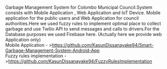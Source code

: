 Garbage Management System for Colombo Municipal Council.System consists with Mobile Application , Web Application and IoT Device.
Mobile application for the public users and Web Application for council authorities.Here we used fuzzy rules to implement optimal place to collect garbage and use Twilio API to send messages and calls to drivers.For the Database purposes we used Firebase here. (Actually here we provide web Application only)
<br>
Mobile Application - >https://github.com/KasunDissanayake94/Smart-Garbage-Management-System-Android-App
<br>
Fuzzy rules implementation - >https://github.com/KasunDissanayake94/FuzzyRulesImplementation

